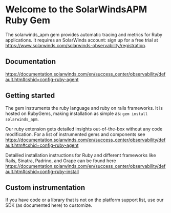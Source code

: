 
# Welcome to the SolarWindsAPM Ruby Gem

The solarwinds_apm gem provides automatic tracing and metrics for Ruby applications.
It requires an SolarWinds account: sign up for a free trial at <https://www.solarwinds.com/solarwinds-observability/registration>.

## Documentation

<https://documentation.solarwinds.com/en/success_center/observability/default.htm#cshid=config-ruby-agent>

## Getting started

The gem instruments the ruby language and ruby on rails frameworks. It is hosted on RubyGems, making installation as
simple as: `gem install solarwinds_apm`.

Our ruby extension gets detailed insights out-of-the-box without any code modification.
For a list of instrumented gems and components see <https://documentation.solarwinds.com/en/success_center/observability/default.htm#cshid=config-ruby-agent>

Detailled installation instructions for Ruby and different frameworks like Rails, Sinatra, Padrino, and Grape can be
found here <https://documentation.solarwinds.com/en/success_center/observability/default.htm#cshid=config-ruby-install>

## Custom instrumentation

If you have code or a library that is not on the platform support list, use our SDK (as documented here) to customize.
